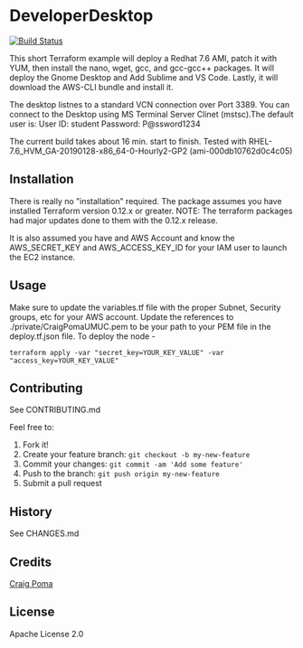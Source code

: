 # DeveloperDesktop
[![Build Status](https://travis-ci.com/cpoma/DeveloperDesktop.svg?branch=master)](https://travis-ci.com/cpoma/DeveloperDesktop)

This short Terraform example will deploy a Redhat 7.6 AMI, patch it with YUM, then install the nano, wget, gcc, and gcc-gcc++ packages. It will deploy the Gnome Desktop and Add Sublime and VS Code. Lastly, it will download the AWS-CLI bundle and install it.

The desktop listnes to a standard VCN connection over Port 3389. You can connect to the Desktop using MS Terminal Server Clinet (mstsc).The default user is:
User ID: student
Password: P@ssword1234

The current build takes about 16 min. start to finish. Tested with RHEL-7.6_HVM_GA-20190128-x86_64-0-Hourly2-GP2 (ami-000db10762d0c4c05)  

## Installation

There is really no "installation" required. The package assumes you have installed Terraform version 0.12.x or greater. NOTE: The terraform packages had major updates done to them with the 0.12.x release. 

It is also assumed you have and AWS Account and know the AWS_SECRET_KEY and AWS_ACCESS_KEY_ID for your IAM user to launch the EC2 instance.

## Usage
Make sure to update the variables.tf file with the proper Subnet, Security groups, etc for your AWS account.
Update the references to ./private/CraigPomaUMUC.pem to be your path to your PEM file in the deploy.tf.json file.
To deploy the node - 
```
terraform apply -var "secret_key=YOUR_KEY_VALUE" -var "access_key=YOUR_KEY_VALUE"
```

## Contributing

See CONTRIBUTING.md

Feel free to:
1. Fork it!
2. Create your feature branch: `git checkout -b my-new-feature`
3. Commit your changes: `git commit -am 'Add some feature'`
4. Push to the branch: `git push origin my-new-feature`
5. Submit a pull request 

## History
See CHANGES.md

## Credits
[Craig Poma](https://github.com/cpoma)

## License
Apache License 2.0


